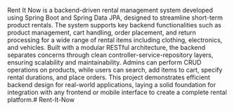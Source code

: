 Rent It Now is a backend-driven rental management system developed using Spring Boot and Spring Data JPA, designed to streamline short-term product rentals. The system supports key backend functionalities such as product management, cart handling, order placement, and return processing for a wide range of rental items including clothing, electronics, and vehicles. Built with a modular RESTful architecture, the backend separates concerns through clean controller-service-repository layers, ensuring scalability and maintainability. Admins can perform CRUD operations on products, while users can search, add items to cart, specify rental durations, and place orders. This project demonstrates efficient backend design for real-world applications, laying a solid foundation for integration with any frontend or mobile interface to create a complete rental platform.# Rent-It-Now
